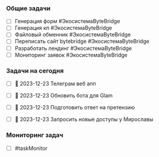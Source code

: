 ### Общие задачи
- [ ] Генерация форм #ЭкосистемаByteBridge
- [ ] Генерация кп #ЭкосистемаByteBridge
- [ ] Файловый обменник #ЭкосистемаByteBridge
- [ ] Переписать сайт bytebridge #ЭкосистемаByteBridge 
- [ ] Разработать лендинг #ЭкосистемаByteBridge
- [ ] Мониторинг заявок #ЭкосистемаByteBridge 

### Задачи на сегодня 
- [ ] 📅 2023-12-23 Телеграм веб апп 
- [ ] 📅 2023-12-23 Обновить бота для Glam 
- [ ] 📅 2023-12-23 Подготовить ответ на претензию 
- [ ] 📅 2023-12-23 Запросить новые доступы у Мирославы


### Мониторинг задач 

- [ ] #taskMonitor